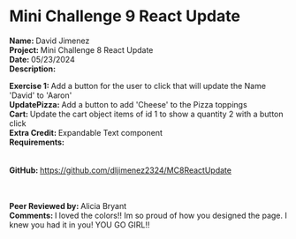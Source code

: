 # <b>Mini Challenge 9 React Update</b>

<b>Name: </b> David Jimenez<br>
<b>Project: </b>Mini Challenge 8 React Update<br>
<b>Date: </b> 05/23/2024 <br>
<strong>Description: </strong><br>

<b>Exercise 1: </b> Add a button for the user to click that will update the Name 'David' to 'Aaron'<br>
<b>UpdatePizza: </b> Add a button to add 'Cheese' to the Pizza toppings<br>
<b>Cart: </b> Update the cart object items of id 1 to show a quantity 2 with a button click<br>
<b>Extra Credit: </b> Expandable Text component<br>
<b>Requirements: </b><br>
<br><br>
<b>GitHub: </b> https://github.com/dljimenez2324/MC8ReactUpdate <br><br>
<br>


<b>Peer Reviewed by: </b> Alicia Bryant <br>
<b>Comments: </b>   I loved the colors!! Im so proud of how you designed the page. I knew you had it in you! YOU GO GIRL!! <br>
